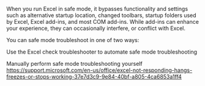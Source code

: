 When you run Excel in safe mode, it bypasses functionality and settings such as alternative startup location, changed toolbars, startup folders used by Excel, Excel add-ins, and most COM add-ins. While add-ins can enhance your experience, they can occasionally interfere, or conflict with Excel.

You can safe mode troubleshoot in one of two ways:

Use the Excel check troubleshooter to automate safe mode troubleshooting

Manually perform safe mode troubleshooting yourself
https://support.microsoft.com/en-us/office/excel-not-responding-hangs-freezes-or-stops-working-37e7d3c9-9e84-40bf-a805-4ca6853a1ff4
